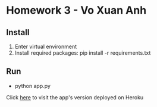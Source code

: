 # Homework 3 - Vo Xuan Anh

## Install
1. Enter virtual environment
2. Install required packages: pip install -r requirements.txt

## Run
- python app.py

Click [here](https://gallery-vxa-heroku.herokuapp.com/) to visit the app's version deployed on Heroku

